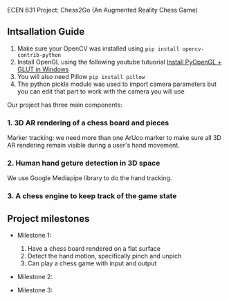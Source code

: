 ECEN 631 Project: Chess2Go (An Augmented Reality Chess Game)

## Intsallation Guide
1. Make sure your OpenCV was installed using `pip install opencv-contrib-python`
2. Install OpenGL using the following youtube tutuorial [Install PyOpenGL + GLUT in Windows](https://www.youtube.com/watch?v=a4NVQC_2S2U&t=314s&ab_channel=NaseemShah)
3. You will also need Pillow `pip install pillow`
4. The python pickle module was used to import camera parameters but you can edit that part to work with the camera you will use

Our project has three main components:

### 1. 3D AR rendering of a chess board and pieces

Marker tracking: we need more than one ArUco marker to make sure all 3D AR rendering remain visible during a user's hand movement.

### 2. Human hand geture detection in 3D space

We use Google Mediapipe library to do the hand tracking. 

### 3. A chess engine to keep track of the game state


## Project milestones

* Milestone 1: 

    1. Have a chess board rendered on a flat surface
    2. Detect the hand motion, specifically pinch and unpich
    3. Can play a chess game with input and output

* Milestone 2: 


* Milestone 3: 
